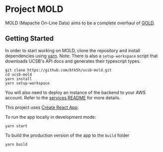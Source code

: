 # Project MOLD

MOLD (Mapache On-Line Data) aims to be a complete overhaul of [GOLD](https://my.sa.ucsb.edu/gold/).

## Getting Started

In order to start working on MOLD, clone the repository and install dependencies using
[yarn](https://yarnpkg.com/). Note: There is also a `setup-workspace` script that downloads UCSB's API docs
and generates their typescript types.

```
git clone https://github.com/btk5h/ucsb-mold.git
cd ucsb-mold
yarn install
yarn setup-workspace
```

You will also need to deploy an instance of the backend to your AWS account. Refer to the
[services README](services/README.md) for more details.

This project uses [Create React App](https://github.com/facebook/create-react-app).

To run the app locally in development mode:

```
yarn start
```

To build the production version of the app to the `build` folder

```
yarn build
```
